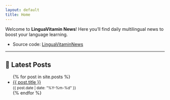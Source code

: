 ```yaml
---
layout: default
title: Home
---
```


Welcome to **LinguaVitamin News**!
Here you’ll find daily multilingual news to boost your language learning.

- Source code: [LinguaVitaminNews](https://github.com/sliuxl/LinguaVitaminNews)

---

## 📰 Latest Posts

<ul>
  {% for post in site.posts %}
    <li>
      <a href="{{ site.baseurl }}{{ post.url }}">{{ post.title }}</a><br />
      <small>{{ post.date | date: "%Y-%m-%d" }}</small>
    </li>
  {% endfor %}
</ul>
